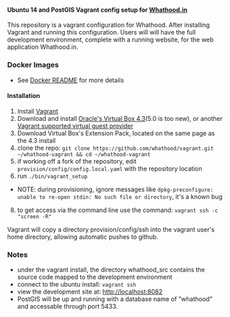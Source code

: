 #### Ubuntu 14 and PostGIS Vagrant config setup for [Whathood.in](https://github.com/jimRsmiley/whathood)

This repository is a vagrant configuration for Whathood. After installing Vagrant and running this configuration. Users will will have the full development environment, complete with a running website, for the web application Whathood.in.

### Docker Images

* See [Docker README](docker/README.md) for more details

#### Installation
1. Install [Vagrant](https://www.vagrantup.com/downloads.html)
2. Download and install [Oracle's Virtual Box 4.3](https://www.virtualbox.org/wiki/Download_Old_Builds_4_3)(5.0 is too new), or another [Vagrant supported virtual guest provider](http://docs.vagrantup.com/v2/providers/)
4. Download Virtual Box's Extension Pack, located on the same page as the 4.3 install
5. clone the repo: `git clone https://github.com/whathood/vagrant.git ~/whathood-vagrant && cd ~/whathood-vagrant`
6. if working off a fork of the repository, edit `provision/config/config.local.yaml` with the repository location
7. run `./bin/vagrant_setup`
  * NOTE: during provisioning, ignore messages like `dpkg-preconfigure: unable to re-open stdin: No such file or directory`, it's a known bug
8. to get access via the command line use the command: `vagrant ssh -c "screen -R"`

Vagrant will copy a directory provision/config/ssh into the vagrant user's home directory, allowing automatic pushes to github.

### Notes

* under the vagrant install, the directory whathood_src contains the source code mapped to the development environment
* connect to the ubuntu install: `vagrant ssh`
* view the development site at: [http://localhost:8082](http://localhost:8082)
* PostGIS will be up and running with a database name of "whathood" and accessable through port 5433.
